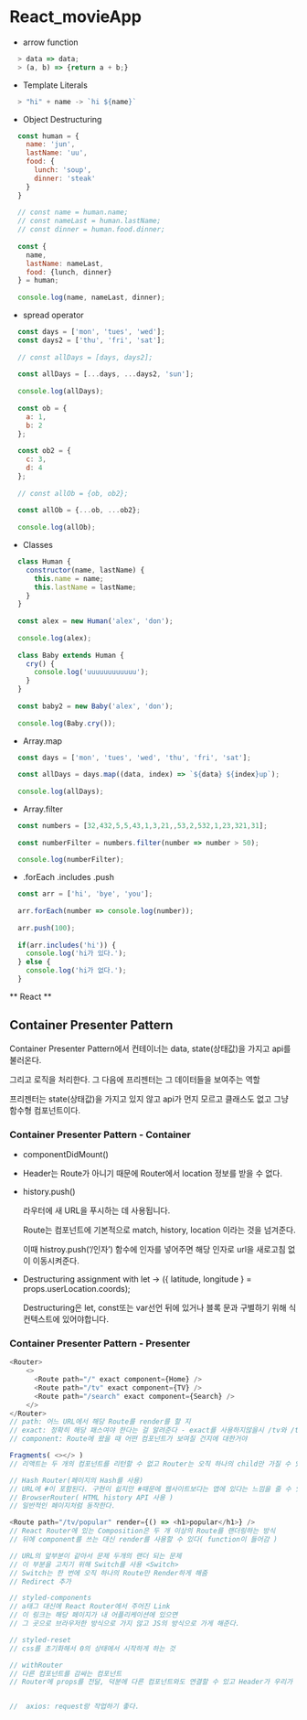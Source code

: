# React_movieApp

- arrow function
```javascript
  > data => data;
  > (a, b) => {return a + b;}
```
- Template Literals
```javascript
  > "hi" + name -> `hi ${name}`
```

- Object Destructuring
```javascript
  const human = {
    name: 'jun',
    lastName: 'uu',
    food: {
      lunch: 'soup',
      dinner: 'steak'
    }
  }
  
  // const name = human.name;
  // const nameLast = human.lastName;
  // const dinner = human.food.dinner;
  
  const {
    name, 
    lastName: nameLast,
    food: {lunch, dinner}
  } = human;
  
  console.log(name, nameLast, dinner);
```

- spread operator
```javascript
  const days = ['mon', 'tues', 'wed'];
  const days2 = ['thu', 'fri', 'sat'];
  
  // const allDays = [days, days2];
  
  const allDays = [...days, ...days2, 'sun'];
  
  console.log(allDays);
  
  const ob = {
    a: 1,
    b: 2
  };
  
  const ob2 = {
    c: 3,
    d: 4
  };
  
  // const allOb = {ob, ob2};
  
  const allOb = {...ob, ...ob2};
  
  console.log(allOb);
```

- Classes
```javascript
  class Human {
    constructor(name, lastName) {
      this.name = name;
      this.lastName = lastName;
    }
  }
  
  const alex = new Human('alex', 'don');
  
  console.log(alex);
  
  class Baby extends Human {
    cry() {
      console.log('uuuuuuuuuuuu');
    }
  }
  
  const baby2 = new Baby('alex', 'don');
  
  console.log(Baby.cry());
```

- Array.map
```javascript
  const days = ['mon', 'tues', 'wed', 'thu', 'fri', 'sat'];
  
  const allDays = days.map((data, index) => `${data} ${index}up`);
  
  console.log(allDays);
```

- Array.filter
```javascript
  const numbers = [32,432,5,5,43,1,3,21,,53,2,532,1,23,321,31];
  
  const numberFilter = numbers.filter(number => number > 50);
  
  console.log(numberFilter);
```

- .forEach .includes .push
```javascript
  const arr = ['hi', 'bye', 'you'];
  
  arr.forEach(number => console.log(number));
  
  arr.push(100);
  
  if(arr.includes('hi')) {
    console.log('hi가 있다.');
  } else {
    console.log('hi가 없다.');
  }
```

** React **
## Container Presenter Pattern
Container Presenter Pattern에서 컨테이너는 data, state(상태값)을 가지고 api를 불러온다.

그리고 로직을 처리한다. 그 다음에 프리젠터는 그 데이터들을 보여주는 역할

프리젠터는 state(상태값)을 가지고 있지 않고 api가 먼지 모르고 클래스도 없고 그냥 함수형 컴포넌트이다.

### Container Presenter Pattern - Container
- componentDidMount()

- Header는 Route가 아니기 때문에 Router에서 location 정보를 받을 수 없다.

- history.push()

  라우터에 새 URL을 푸시하는 데 사용됩니다.

  Route는 컴포넌트에 기본적으로 match, history, location 이라는 것을 넘겨준다. 
  
  이때 histroy.push(‘/인자’) 함수에 인자를 넣어주면 해당 인자로 url을 새로고침 없이 이동시켜준다.

- Destructuring assignment with let -> ({ latitude, longitude } = props.userLocation.coords);

    Destructuring은 let, const또는 var선언 뒤에 있거나 블록 문과 구별하기 위해 식 컨텍스트에 있어야합니다.

### Container Presenter Pattern - Presenter

```javascript
<Router>
    <>
      <Route path="/" exact component={Home} />
      <Route path="/tv" exact component={TV} />
      <Route path="/search" exact component={Search} />
    </>
</Router>
// path: 어느 URL에서 해당 Route를 render를 할 지
// exact: 정확히 해당 패스여야 한다는 걸 알려준다 - exact를 사용하지않을시 /tv와 /tv/popular이 서로 매칭된다.
// component: Route에 왔을 때 어떤 컴포넌트가 보여질 건지에 대한거야

Fragments( <></> )
// 리액트는 두 개의 컴포넌트를 리턴할 수 없고 Router는 오직 하나의 child만 가질 수 있는데 두개 이상 가질 수 있게 하는 방법

// Hash Router(페이지의 Hash를 사용)
// URL에 #이 포함된다. 구현이 쉽지만 #때문에 웹사이트보다는 앱에 있다는 느낌을 줄 수 있다.
// BrowserRouter( HTML history API 사용 )
// 일반적인 페이지처럼 동작한다. 

<Route path="/tv/popular" render={() => <h1>popular</h1>} />
// React Router에 있는 Composition은 두 개 이상의 Route를 랜더링하는 방식
// 뒤에 component를 쓰는 대신 render를 사용할 수 있다( function이 들어감 )

// URL의 앞부분이 같아서 문제 두개의 랜더 되는 문제
// 이 부분을 고치기 위해 Switch를 사용 <Switch>
// Switch는 한 번에 오직 하나의 Route만 Render하게 해줌
// Redirect 추가

// styled-components
// a태그 대신에 React Router에서 주어진 Link
// 이 링크는 해당 페이지가 내 어플리케이션에 있으면
// 그 곳으로 브라우저한 방식으로 가지 않고 JS의 방식으로 가게 해준다.

// styled-reset
// css를 초기화해서 0의 상태에서 시작하게 하는 것

// withRouter
// 다른 컴포넌트를 감싸는 컴포넌트 
// Router에 props를 전달, 덕분에 다른 컴포넌트와도 연결할 수 있고 Header가 우리가 어디 있는지 알 수 있다.


//  axios: request랑 작업하기 좋다.
```

